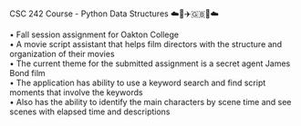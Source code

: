 CSC 242 Course - Python Data Structures ☁️🎥✈️🇬🇧💼☁️

• Fall session assignment for Oakton College <br>
• A movie script assistant that helps film directors with the structure and organization of their movies <br>
• The current theme for the submitted assignment is a secret agent James Bond film <br>
• The application has ability to use a keyword search and find script moments that involve the keywords <br>
• Also has the ability to identify the main characters by scene time and see scenes with elapsed time and descriptions <br>

